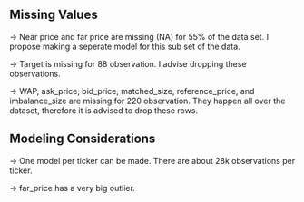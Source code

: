 ## Missing Values

-> Near price and far price are missing (NA) for 55% of the data set. I propose making a seperate model for this sub set of the data.

-> Target is missing for 88 observation. I advise dropping these observations.

-> WAP, ask_price, bid_price, matched_size, reference_price, and imbalance_size are missing for 220 observation. They happen all over the dataset, therefore it is advised to drop these rows.

## Modeling Considerations

-> One model per ticker can be made. There are about 28k observations per ticker.

-> far_price has a very big outlier. 
